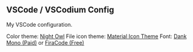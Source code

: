 ## VSCode / VSCodium Config
My VSCode configuration.

Color theme: [Night Owl](https://marketplace.visualstudio.com/items?itemName=sdras.night-owl "Night Owl")
File icon theme: [Material Icon Theme](https://marketplace.visualstudio.com/items?itemName=PKief.material-icon-theme "Material Icon Theme")
Font: [Dank Mono (Paid)](https://dank.sh/ "Dank Mono (Paid)") or [FiraCode (Free)](https://github.com/tonsky/FiraCode "FiraCode (Free)")